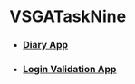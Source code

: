 # VSGATaskNine

- ### [Diary App](https://user-images.githubusercontent.com/59298779/184540418-a286b5d6-a4e9-4474-b95b-d7bd64c6949b.mp4)
- ### [Login Validation App](https://user-images.githubusercontent.com/59298779/184520624-ba42ea5b-721f-4afb-8d53-f9e5e810d531.mp4)
